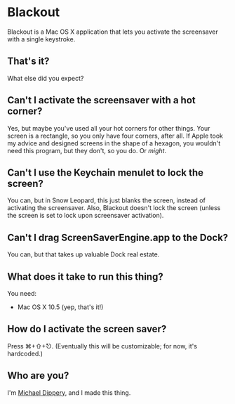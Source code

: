 # Blackout

Blackout is a Mac OS X application that lets you activate the screensaver with
a single keystroke.

## That's it?

What else did you expect?

## Can't I activate the screensaver with a hot corner?

Yes, but maybe you've used all your hot corners for other things. Your
screen is a rectangle, so you only have four corners, after all. If Apple
took my advice and designed screens in the shape of a hexagon, you wouldn't
need this program, but they don't, so you do. Or *might*.

## Can't I use the Keychain menulet to lock the screen?

You can, but in Snow Leopard, this just blanks the screen, instead of
activating the screensaver. Also, Blackout doesn't lock the screen (unless
the screen is set to lock upon screensaver activation).

## Can't I drag ScreenSaverEngine.app to the Dock?

You can, but that takes up valuable Dock real estate.

## What does it take to run this thing?

You need:

* Mac OS X 10.5 (yep, that's it!)

## How do I activate the screen saver?

Press ⌘+⇧+⎋. (Eventually this will be customizable; for now, it's hardcoded.)

## Who are you?

I'm [Michael Dippery][mpd], and I made this thing.


[mpd]: http://github.com/mdippery
